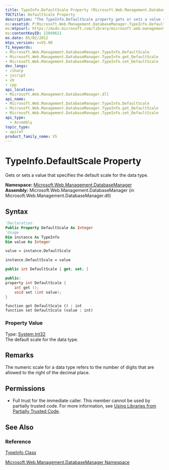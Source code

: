 ```yaml
---
title: TypeInfo.DefaultScale Property (Microsoft.Web.Management.DatabaseManager)
TOCTitle: DefaultScale Property
description: "The TypeInfo.DefaultScale property gets or sets a value that specifies the default scale for the data type."
ms:assetid: P:Microsoft.Web.Management.DatabaseManager.TypeInfo.DefaultScale
ms:mtpsurl: https://msdn.microsoft.com/library/microsoft.web.management.databasemanager.typeinfo.defaultscale(v=VS.90)
ms:contentKeyID: 22049621
ms.date: 05/02/2012
mtps_version: v=VS.90
f1_keywords:
- Microsoft.Web.Management.DatabaseManager.TypeInfo.DefaultScale
- Microsoft.Web.Management.DatabaseManager.TypeInfo.get_DefaultScale
- Microsoft.Web.Management.DatabaseManager.TypeInfo.set_DefaultScale
dev_langs:
- csharp
- jscript
- vb
- cpp
api_location:
- Microsoft.Web.Management.DatabaseManager.dll
api_name:
- Microsoft.Web.Management.DatabaseManager.TypeInfo.DefaultScale
- Microsoft.Web.Management.DatabaseManager.TypeInfo.get_DefaultScale
- Microsoft.Web.Management.DatabaseManager.TypeInfo.set_DefaultScale
api_type:
  - Assembly
topic_type:
- apiref
product_family_name: VS
---
```


# TypeInfo.DefaultScale Property

Gets or sets a value that specifies the default scale for the data type.

**Namespace:**  [Microsoft.Web.Management.DatabaseManager](microsoft-web-management-databasemanager-namespace.md)  
**Assembly:**  Microsoft.Web.Management.DatabaseManager (in Microsoft.Web.Management.DatabaseManager.dll)

## Syntax

```vb
'Declaration
Public Property DefaultScale As Integer
'Usage
Dim instance As TypeInfo
Dim value As Integer

value = instance.DefaultScale

instance.DefaultScale = value
```

```csharp
public int DefaultScale { get; set; }
```

```cpp
public:
property int DefaultScale {
    int get ();
    void set (int value);
}
```

```jscript
function get DefaultScale () : int
function set DefaultScale (value : int)
```

### Property Value

Type: [System.Int32](https://msdn.microsoft.com/library/td2s409d)  
The default scale for the data type.  

## Remarks

The numeric scale for a data type refers to the number of digits that are allowed to the right of the decimal place.

## Permissions

  - Full trust for the immediate caller. This member cannot be used by partially trusted code. For more information, see [Using Libraries from Partially Trusted Code](https://msdn.microsoft.com/library/8skskf63).

## See Also

### Reference

[TypeInfo Class](typeinfo-class-microsoft-web-management-databasemanager.md)

[Microsoft.Web.Management.DatabaseManager Namespace](microsoft-web-management-databasemanager-namespace.md)
